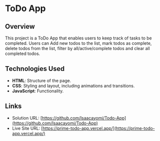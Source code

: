 # ToDo App

## Overview

This project is a ToDo App that enables users to keep track of tasks to be completed. Users can Add new todos to the list, mark todos as complete, delete todos from the list, filter by all/active/complete todos and clear all completed todos.

## Technologies Used

- **HTML**: Structure of the page.
- **CSS**: Styling and layout, including animations and transitions.
- **JavaScript**: Functionality.

## Links

- Solution URL: [https://github.com/Isaacayomi/Todo-App](https://github.com/Isaacayomi/Todo-App)
- Live Site URL: [https://prime-todo-app.vercel.app/](https://prime-todo-app.vercel.app/)
